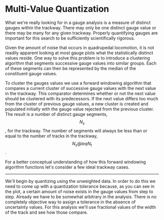 # Multi-Value Quantization

What we're really looking for in a gauge analysis is a measure
of distinct gauges within the trackway. There may only be one distinct gauge
value or there may be many for any given trackway. Properly quantifying gauges
are important for this search to be sufficiently scientifically rigorous.

Given the amount of noise that occurs in quadrupedal locomotion, it is not
readily apparent looking at most gauge plots what the statistically distinct 
values reside. One way to solve this problem is to introduce a clustering
algorithm that segments successive gauge values into similar groups. Each of
these segments can then be represented by the median of the constituent
gauge values.

To cluster the gauges values we use a forward windowing algorithm that compares
a current cluster of successive gauge values with the next value in the 
trackway. This comparator determines whether or not the next value should be
clustered with its predecessors. If the next value differs too much from the
cluster of previous gauge values, a new cluster is created and populated 
initially with the gauge value rejected from the previous cluster. The result 
is a number of distinct gauge segments, $$ N_s $$, for the trackway. The number
of segments will always be less than or equal to the number of tracks in
the trackway, $$ N_s @leq N_t $$.

For a better conceptual understanding of how this forward windowing algorithm
functions let's consider a few ideal trackway cases.

---
We'll begin by quantizing using the unweighted data. In order
to do this we need to come up with a quantization tolerance
because, as you can see in the plot, a certain amount of noise
exists in the gauge values from step to step. Already we have
to be somewhat arbitrary in the analysis. There is no completely
objective way to assign a tolerance in the absence of uncertainty
values. For this analysis we'll use fractional values of the width
of the track and see how those compare.
